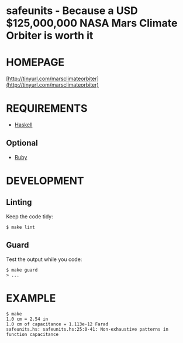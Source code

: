# safeunits - Because a USD $125,000,000 NASA Mars Climate Orbiter is worth it

# HOMEPAGE

[http://tinyurl.com/marsclimateorbiter](http://tinyurl.com/marsclimateorbiter)

# REQUIREMENTS

* [Haskell](http://www.haskell.org)

## Optional

* [Ruby](http://www.ruby-lang.org)

# DEVELOPMENT

## Linting

Keep the code tidy:

    $ make lint

## Guard

Test the output while you code:

    $ make guard
    > ...

# EXAMPLE

    $ make
    1.0 cm = 2.54 in
    1.0 cm of capacitance = 1.113e-12 Farad
    safeunits.hs: safeunits.hs:25:0-41: Non-exhaustive patterns in function capacitance
